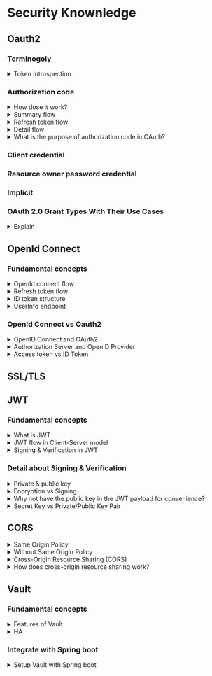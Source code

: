 # Security Knownledge
## Oauth2

### Terminogoly

<details>
  <summary>Token Introspection</summary>
  <br/>

  

</details>

### Authorization code

<details>
  <summary>How dose it work?</summary>
  <br/>
  
  ![](images/oauth_web_server_flow.png)
  
  + Ref: https://docs.oracle.com/cd/E50612_01/doc.11122/oauth_guide/content/oauth_flows.html
  + Ref: https://portswigger.net/web-security/oauth/grant-types
  
</details>
<details>
  <summary>Summary flow</summary>
  <br/>

  + **User Initiates Login:** The user clicks on a login button in your application.
  + **Redirect to Authorization Server:** The application redirects the user to the Authorization Server with a request that includes the `client ID`, `redirect URI`, `response type` (code), and `scope`.
  + **User Authenticates:** The user logs in and accept to the requested permissions.
  + **Authorization Code:** The Authorization Server redirects the user back to the application with an authorization code in the query string.
  + **Exchange Code for Tokens:** The application sends a request to the Authorization Server’s token endpoint, including the authorization code, `client ID`, `client secret`, and `redirect URI`.
  + **Access Token (and optionally Refresh Token):** The Authorization Server validates the authorization code and returns an access token (and optionally a refresh token).
  + **Access Protected Resources:** The application uses the access token to make API requests to access protected resources on behalf of the user.
</details>
<details>
  <summary>Refresh token flow</summary>
  <br/>

  + **Access Token Expiry:** When the access token expires, the client uses the refresh token to request a new access token.
  + **Token Endpoint Request:** The client sends a POST request to the token endpoint with the following parameters: `grant_type` (_`refresh_token`_), `refresh_token`, `client_id`, `client_secret`.
  + **New Tokens Issued:** The authorization server validates the refresh token and issues a **_new access token_**.
  + **Access Protected Resources:** The client uses the new access token to access protected resources.
</details>
<details>
  <summary>Detail flow</summary>
  <br/>
  
  1. Redirect the user to the authorization endpoint with the following parameters:
  
  | Parameter  | Description |
  | ------------- | ------------- |
  | response_type  | Required. Must be set to code.  |
  | client_id  | Required. The Client ID generated when the application was registered in Identity Server  |
  | redirect_uri  | Where the authorization code will be sent. This value must match one of the values provided in Identity Server  |
  | scope  | Optional. A space delimited list of scopes, which indicate the access to the Resource Owner's data being requested by the application.  |
  | state  | Optional. Any state the consumer wants reflected back to it after approval during the callback.  |
  
  ```
  https://apigateway/oauth/authorize?client_id=SampleConfidentialApp&
  response_type=code&&redirect_uri=http%3A%2F%2Flocalhost%3A8090%2Fauth%2Fredirect.html&
  scope=https%3A%2F%2Flocalhost%3A8090%2Fauth%2Fuserinfo.email
  ```
  _URL example_
  
  2. The response to the above request is sent to the redirect_uri. If the user approves the access request, the response contains an authorization code and the state parameter (if included in the request). If the user does not approve the request, the response contains an error message. All responses are returned to the Web server on the query string. For example:

`https://localhost/oauth_callback&code=9srN6sqmjrvG5bWvNB42PCGju0TFVV`

  3. After the Web server receives the authorization code, it may exchange the authorization code for an access token and a refresh token. This request is an **HTTPS POST**
  
  | Parameter  | Description |
  | ------------- | ------------- |
  | grant_type  | Required. Must be set to authorization_code. |
  | code  | Required. The authorization code received in the redirect above. |
  | redirect_uri  | Required. The redirect URL registered for the application (back-end client).  |
  | client_id*  | Optional. The client_id obtained during application registration. |
  | client_secret*  | Optional. The client_secret obtained during application registration. |
  
  _* If the client_id and client_secret are not provided as parameters in the HTTP POST, they must be provided in the HTTP Basic Authentication header (Authorization base64Encoded(client_id:client_secret))._
  
  ```
  POST /api/oauth/token HTTP/1.1 
  Content-Type: application/x-www-form-urlencoded 

  client_id=SampleConfidentialApp&client_secret=6808d4b6-ef09-4b0d-8f28-3b05da9c48ec
   &code=9srN6sqmjrvG5bWvNB42PCGju0TFVV&redirect_uri=http%3A%2F%2Flocalhost%3A809
   0%2Fauth%2Fredirect.html&grant_type=authorization_code&format=query
  ```
  4. After the request is verified, the Authentication Server sends a response to the client.
  
  | Parameter  | Description |
  | ------------- | ------------- |
  | access_token  | The token that can be sent to the Resource Server to access the protected resources of the Resource Owner (user). |
  | refresh_token  | A token that may be used to obtain a new access token. |
  | expires  | The remaining lifetime on the access token.  |
  | type  | Indicates the type of token returned. At this time, this field always has a value of **Bearer**. |
  
  ```
  HTTP/1.1 200 OK
  Cache-Control: no-store
  Content-Type: application/json
  Pragma: no-cache{
      "access_token": “O91G451HZ0V83opz6udiSEjchPynd2Ss9......",
      "token_type": "Bearer",
      "expires_in": "3600",
  }
  ```
  
  5. After the Web server has obtained an access token, it can gain access to protected resources on the Resource Server by placing it in an Authorization: Bearer HTTP header
  
  ```
  GET /oauth/protected HTTP/1.1
  Authorization: Bearer O91G451HZ0V83opz6udiSEjchPynd2Ss9
  Host: apigateway.com
  ```
  or in curl
  
  `curl -H "Authorization: Bearer O91G451HZ0V83opz6udiSEjchPynd2Ss9" https://apigateway.com/oauth/protected`
</details>
<details>
  <summary>What is the purpose of authorization code in OAuth?</summary>
  <br/>
  
  It's possible to do it with a single request - it's called the _**implicit flow**_ then.
  
  The general idea of using access code (authorization flow) instead of directly returning the _**tokens**_ and _**client secrect**_ is to **hide** them from the end user. The second request is done usually by the backend server instead of a browser.
  
  This exchange of _authorization code_ doesn't involve the user’s browser so there is no way access tokens are stored in history of the browser.

  + Ref: https://stackoverflow.com/questions/53995441/what-is-the-purpose-of-authorization-code-in-oauth
  + Ref: https://stackoverflow.com/questions/7522831/what-is-the-purpose-of-the-implicit-grant-authorization-type-in-oauth-2
  + Ref: https://www.quora.com/Why-does-OAuth-server-return-a-authorization-code-instead-of-access-token-in-the-first-step
  
</details>

### Client credential
### Resource owner password credential
### Implicit
### OAuth 2.0 Grant Types With Their Use Cases

<details>
  <summary>Explain</summary>
  <br/>

  
  + Ref: https://www.intelegencia.com/blog/technology/oauth-2-0-grant-types-with-their-use-cases#:~:text=The%20best%20use%20case%20for,the%20app's%20credential%20get%20validated.
  
</details>

## OpenId Connect

### Fundamental concepts
<details>
  <summary>OpenId connect flow</summary>
  <br/>

  + **User Initiates Login:** The user clicks on a login button in your application.
  + **Redirect to Authorization Server:** The application redirects the user to the OpenID Provider (OP) with a request that includes the client ID, redirect URI, response type (code), and scope.
  + **User Authenticates:** The user logs in and consents to the requested permissions.
  + **Authorization Code:** The OP redirects the user back to the application with an authorization code in the query string.
  + **Exchange Code for Tokens:** The application sends a request to the OP’s token endpoint, including the authorization code, client ID, client secret, and redirect URI.
  + **ID Token and Access Token:** The OP validates the authorization code and returns an ID token and an access token.
  + **Verify ID Token:** The application verifies the ID token to ensure it is valid and issued by the OP.
  + **Access Protected Resources:** The application uses the access token to make API requests to access protected resources on behalf of the user.
  + **UserInfo Endpoint:** Optionally, the application can request additional user information from the UserInfo endpoint using the access token.
</details>
<details>
  <summary>Refresh token flow</summary>
  <br/>

  + **Access Token Expiry:** When the access token expires, the client uses the refresh token to request new tokens.
  + **Token Endpoint Request:** The client sends a POST request to the token endpoint with the following parameters: `grant_type` (_`refresh_token`_), `refresh_token`, `client_id`, `client_secret`.
  + **New Tokens Issued:** The authorization server validates the refresh token and issues a **_new access token_**, **_ID token_**.
  + **Access Protected Resources:** The client uses the new access token to access protected resources and the new ID token to verify the user’s identity.
</details>
<details>
  <summary>ID token structure</summary>
  <br/>
  
  An ID token is a JSON Web Token (JWT) that contains information about the authenticated user. It has three main parts: the header, payload, and signature.

  **Header:**
  + `alg`: The signing algorithm used, such as RS256.
  + `typ`: The type of token, which is JWT.

  **Payload:** The payload contains claims about the user and the authentication event. Some standard claims include:
  + `iss`: Issuer (the identity provider).
  + `sub`: Subject (the unique identifier for the user).
  + `aud`: Audience (the client ID of the application).
  + `exp`: Expiration time.
  + `iat`: Issued at time.
  + `name`: Full name of the user.
  + `email`: Email address of the user.
  + `picture`: URL of the user’s profile picture.

</details>
<details>
  <summary>UserInfo endpoint</summary>
  <br/>

  The UserInfo endpoint is a part of the OpenID Connect standard. It is used to retrieve claims about the authenticated user, such as their name, email, and other profile information. The UserInfo endpoint provides additional information about the user.

  **Location:**

  The URL for the UserInfo endpoint is provided by the OpenID Provider and can be found in the configuration document. Usually located at the `.well-known/openid-configuration` endpoint of the identity provider.

  **Usage**

  To call the UserInfo endpoint, we need an access token. This token is used to authorize the request to the UserInfo endpoint.

  **Content in ID token & UserInfo endpoint:**
  + The ID token contains claims about the authentication event and some basic user information.
  + The UserInfo endpoint can provide more detailed and extensive user profile information.
  
</details>

### OpenId Connect vs Oauth2

<details>
  <summary>OpenID Connect and OAuth2</summary>
  <br/>

  **OAuth2:**

  + OAuth 2.0 is focused on authorization (granting access to resources). 
  + OAuth 2.0 uses access tokens to grant access to resources.

  **OpenID Connect:**

  + OpenID Connect is focused on authentication (verifying user identity) and builds on OAuth 2.0 to provide this functionality.
  + OpenID Connect uses ID tokens to provide identity information about the user.

</details>
<details>
  <summary>Authorization Server and OpenID Provider</summary>
  <br/>

  + **Authorization Server:** This is a component responsible for authenticating the user, obtaining their consent, and issuing tokens (access tokens, refresh tokens, etc.).
  + **OpenID Provider (OP):** the OP is an extension of the _authorization server_. It not only handles the OAuth 2.0 tasks but also provides additional functionality for user authentication and identity management. 

</details>
<details>
  <summary>Access token vs ID Token</summary>
  <br/>

  The differences between an ID Token and an Access Token:

  _ID Token_
  + **Purpose:** Used to authenticate the user.
  + **Content:** Contains information about the user and the authentication event, such as the user’s identity, the issuer, and the expiration time.
  + **Format:** Typically a JSON Web Token (JWT).
  
  _Access Token_
  + **Purpose:** Used to authorize access to protected resources.
  + **Content:** Contains information needed to access resources, such as scopes and permissions.
  + **Format:** Can be a JWT or an string.
</details>

## SSL/TLS
## JWT
### Fundamental concepts
<details>
  <summary>What is JWT</summary>
  <br/>

  JSON Web Token (JWT) is an open standard _(RFC 7519)_ that defines a way for securely transmitting information between parties as a JSON object. 

  **Structure of JWT:**

  + **Header:** This part typically consists of two elements
    + The type of the token, which is JWT.
    + The signing algorithm being used, such as HMAC SHA256 or RSA.
  ```
  {
    "alg": "HS256",
    "typ": "JWT"
  }
  ```

  + **Payload:** This part contains the claims. Claims are statements about an entity (typically, the user) and additional data. There are three types of claims:
    + **Registered claims:** Predefined claims like `iss` (issuer), `exp` (expiration time), `sub` (subject), and `aud` (audience).
    + **Public claims:** Custom claims that can be defined by users.
    + **Private claims:** Custom claims that are shared between parties that agree on using them.
  ```
  {
    "sub": "1234567890",
    "name": "John Doe",
    "admin": true
  }
  ```

  + **Signature:** This part is used to verify that the sender of the JWT to ensure the message wasn’t changed.
  ```
  HMACSHA256(
    base64UrlEncode(header) + "." +
    base64UrlEncode(payload),
    secret
  )
  ```

  ![](images/jwt_structure.png)
</details>
<details>
  <summary>JWT flow in Client-Server model</summary>
  <br/>
  
  ![](images/client-server-jwt.png)

  1. **User Authentication:** The user logs in with their credentials (e.g., username and password). Then the server verifies the credentials.
  2. **Token Creation:** The JWT is signed using a secret key or a public/private key pair.
  3. **Token Transmission:** The server sends the JWT back to the client (usually in the response body or as a cookie). Then the client stores the JWT, often in local storage or a cookie.
  4. **Subsequent Requests:** The client includes the JWT in the HTTP headers (usually in the Authorization header with the Bearer schema)
  5. **Token Verification:** The server verifies the JWT by checking its signature and ensuring it has not expired. If the token is valid, the server processes the request and sends the appropriate response.
  
  + Ref: https://cryptobook.nakov.com/digital-signatures
  
</details>
<details>
  <summary>Signing & Verification in JWT</summary>
  <br/>

  **Overview:**

  ![](images/how_signing_work.png)

  **Signing:**

  ![](images/jwt_signing.png)

  To create the signature (Signing), you need: _the encoded header_, _the encoded payload_, _a secret key_ (**private key**). Then the signature is created by using the specified algorithm and the secret key.
  ```
  HMACSHA256(
    base64UrlEncode(header) + "." + base64UrlEncode(payload),
    secret ()
  )
  ```
  
  **Verification:**
  
  The first step is to decode these parts. Then use the same algorithm specified in the header and the public key (_asymmetric keys_) to recreate the signature. Finally, compare the recreated signature with the one in the JWT. If they match, the token is valid.

  JWTs contain claims in the payload, such as the issuer (iss), expiration time (exp), and audience (aud). You should verify these claims to ensure:

  + **Expiration (exp):** The token is not expired.
  + **Issuer (iss):** The token was issued by a trusted authority.
  + **Audience (aud):** The token is intended for your application.

  
  + Ref: https://cryptobook.nakov.com/digital-signatures
  + Ref: https://stackoverflow.com/questions/18257185/how-does-a-public-key-verify-a-signature
</details>

### Detail about Signing & Verification
<details>
  <summary>Private & public key</summary>
  <br/>

  **Private key:** The private key is used to sign the JWT. This means that when a JWT is created, the issuer uses their private key to generate a digital signature based on the token’s header and payload.

  **Public Key:** The public key is used to verify the JWT’s signature. When a recipient receives a JWT, they use the issuer’s public key to verify that the token’s signature.
  
  ![](images/signing_overview.png)
  
  + Ref: https://cryptobook.nakov.com/digital-signatures
  
</details>
<details>
  <summary>Encryption vs Signing</summary>
  <br/>
  
  + Ref: https://www.encryptionconsulting.com/education-center/encryption-and-signing/#:~:text=Encryption%20uses%20a%20key%20to,of%20encryption%20in%20its%20process.
  + Ref: https://www.encryptionconsulting.com/education-center/encryption-and-signing/#:~:text=Encryption%20uses%20a%20key%20to,of%20encryption%20in%20its%20process.
</details>
<details>
  <summary>Why not have the public key in the JWT payload for convenience?</summary>
  <br/>
  
  + Ref: https://www.google.com/search?q=dich&rlz=1C1GCEU_enVN945VN945&oq=dich&aqs=chrome.0.69i59j0i512j0i131i433i512j0i3j0i131i433i512j69i60l3.534j0j7&sourceid=chrome&ie=UTF-8
  
</details>
<details>
  <summary>Secret Key vs Private/Public Key Pair</summary>
  <br/>

  **Secret Key (Symmetric Key)**
  + The same secret key is used for both signing and verifying the JWT. This means that anyone with the secret key can create and verify tokens.
  + Often used in single-server applications or where the token verification happens within the same trusted environment.

  **Private/Public Key Pair (Asymmetric Keys)**
  + Ideal for distributed systems where different entities issue and verify tokens.
  + The private key is used to sign the JWT, and the public key is used to verify it. This ensures that only the issuer with the private key can create valid tokens, while anyone with the public key can verify them.
  
</details>

## CORS

<details>
  <summary>Same Origin Policy</summary>
  <br/>
  
  Two URLs are considered to have the same origin if they share the following three components:

  + Protocol: The communication method used (e.g., http, https).
  + Domain: The domain name (e.g., example.com).
  + Port: The port number (if specified).

  Same Origin:
  + `http://www.example.com/path1` and `http://www.example.com/path2`
  + `https://example.com:8080/foo` and `https://example.com:8080/bar`
  
  Different Origin:
  + `http://www.example.com` and `https://www.example.com` (different protocol)
  + `http://www.example.com` and `http://www.anothersite.com` (different domain)
  + `http://www.example.com:80` and `http://www.example.com:8080` (different port)

  _Note:_ Different subdomains are considered different origins (e.g., `www.example.com` and `blog.example.com`).
</details>
<details>
  <summary>Without Same Origin Policy</summary>
  <br/>
  Imagine you are logged into your online banking site (https://bank.com). At the same time, you visit another website (http://malicious.com). Without the same-origin policy, it could run a script to access your banking information directly from your browser session.
  
  1. You log into https://bank.com.
  2. You visit http://malicious.com.
  3. The malicious site runs a script that tries to access your session cookies or other sensitive data from https://bank.com.
  4. The script successfully reads your banking information and sends it to the attacker.
</details>

<details>
  <summary>Cross-Origin Resource Sharing (CORS)</summary>
  <br/>
  Cross-origin resource sharing (CORS) is an extension of the same-origin policy. You need CORS when you want to pull data from external APIs that are public or authorized. You also need CORS if you want to allow authorized third-party access to your own server resources.
  
</details>
<details>
  <summary>How does cross-origin resource sharing work?</summary>
  <br/>
  
  In browser terminology, the current browser URL is called the _current origin_ and the third-party URL is _cross-origin_.

  When you make a cross-origin request, for example:
  
  Consider a site called `https://news.example.com`. This _site_ wants to access resources from an API at `partner-api.com`. If developers at `https://partner-api.com` configure the cross-origin resource sharing (CORS) headers on their server by adding `new.example.com` to the allowed origins list. 

  _`Access-Control-Allow-Origin: https://news.example.com`_

  Once **CORS** access is configured, `news.example.com` can request resources from `partner-api.com`. For every request, `partner-api.com` will respond with `Access-Control-Allow-Credentials:"true"`. The browser then knows the communication is authorized and permits cross-origin access.

  When a web application attempts a cross-origin request, the browser evaluates the request based on the criteria for simple requests. If the request meets these criteria, it's sent directly without a preflight. Otherwise, the browser determines that a _**preflight**_ is necessary.
</details>

## Vault

### Fundamental concepts

<details>
  <summary>Features of Vault</summary>
  <br/>

  + **Data Encryption:** Vault provides encryption as a service, allowing you to encrypt and decrypt data without storing it.
  + **Secure Secret Storage:** Vault can store arbitrary key-value secrets, such as API keys, passwords, and certificates.
  + **High Availability (HA):** Vault supports high availability configurations to ensure that your Vault deployment remains operational event.
  
</details>
<details>
  <summary>HA</summary>
  <br/>

  High Availability (HA) in Vault ensures that your Vault deployment remains operational even if some of the servers fail.

  Vault operates with multiple server nodes:
  + **Active Node:** This node handles all the client requests and performs the operations.
  + **Standby Nodes:** These nodes are ready to take over if the active node fails.

   ![](images/HA_vault.png)

  + When Vault starts, it performs a leader election process to determine which node will be the active node. If the active node becomes unavailable, one of the standby nodes is automatically promoted to the active role.
  + Standby nodes can forward requests to the active node. This ensures that clients can still interact with Vault even if they connect to a standby node.
</details>

### Integrate with Spring boot
<details>
  <summary>Setup Vault with Spring boot</summary>
  <br/>

  Configure dependencies
  ```
  <dependency>
    <groupId>org.springframework.cloud</groupId>
    <artifactId>spring-cloud-starter-vault-config</artifactId>
  </dependency>
  <dependency>
      <groupId>org.springframework.vault</groupId>
      <artifactId>spring-vault-core</artifactId>
  </dependency>
  ```

  Configure Vault in `application.yml`

  ```
  spring:
    cloud:
      vault:
        uri: http://127.0.0.1:8200
        token: s.YourVaultToken
        kv:
          enabled: true
          backend: secret
  ```

  + `enabled: true`: This tells Spring Cloud Vault to use the key-value secrets engine.
  + `backend: secret`: This specifies that the secrets are stored under the secret path in Vault. For example, if you store a secret at `secret/myapp`, you can access it in your Spring Boot application.

  **Create a Vault Configuration Class**

  ```
  @Configuration
  public class VaultConfig {
  
      @Bean
      public VaultTemplate vaultTemplate() {
          VaultEndpoint endpoint = VaultEndpoint.create("127.0.0.1", 8200);
          return new VaultTemplate(endpoint, new TokenAuthentication("s.YourVaultToken"));
      }
  }
  ```

  ```
  @RestController
  public class SecretController {
  
      @Value("${my.secret}")
      private String secret;
  
  }
  ```
  `@Value(“${my.secret}”)`: Injects the secret stored in Vault into the secret variable.
</details>
